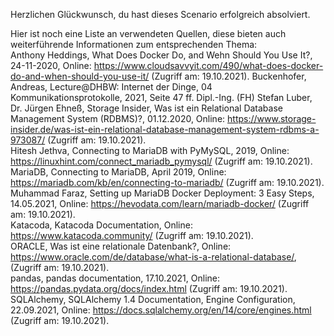 Herzlichen Glückwunsch, du hast dieses Scenario erfolgreich absolviert.  

Hier ist noch eine Liste an verwendeten Quellen, diese bieten auch weiterführende Informationen zum entsprechenden Thema:  
Anthony Heddings, What Does Docker Do, and Wehn Should You Use It?, 24-11-2020, Online: https://www.cloudsavvyit.com/490/what-does-docker-do-and-when-should-you-use-it/ (Zugriff am: 19.10.2021).
Buckenhofer, Andreas, Lecture@DHBW: Internet der Dinge, 04 Kommunikationsprotokolle, 2021, Seite 47 ff.
Dipl.-Ing. (FH) Stefan Luber, Dr. Jürgen Ehneß, Storage Insider, Was ist ein Relational Database Management System (RDBMS)?, 01.12.2020, Online: https://www.storage-insider.de/was-ist-ein-relational-database-management-system-rdbms-a-973087/ (Zugriff am: 19.10.2021).  
Hitesh Jethva, Connecting to MariaDB with PyMySQL, 2019, Online: https://linuxhint.com/connect_mariadb_pymysql/ (Zugriff am: 19.10.2021).  
MariaDB, Connecting to MariaDB, April 2019, Online: https://mariadb.com/kb/en/connecting-to-mariadb/ (Zugriff am: 19.10.2021).  
Muhammad Faraz, Setting up MariaDB Docker Deployment: 3 Easy Steps, 14.05.2021, Online: https://hevodata.com/learn/mariadb-docker/ (Zugriff am: 19.10.2021).  
Katacoda, Katacoda Documentation, Online: https://www.katacoda.community/ (Zugriff am: 19.10.2021).  
ORACLE, Was ist eine relationale Datenbank?, Online: https://www.oracle.com/de/database/what-is-a-relational-database/, (Zugriff am: 19.10.2021).  
pandas, pandas documentation, 17.10.2021, Online: https://pandas.pydata.org/docs/index.html (Zugriff am: 19.10.2021).  
SQLAlchemy, SQLAlchemy 1.4 Documentation, Engine Configuration, 22.09.2021, Online: https://docs.sqlalchemy.org/en/14/core/engines.html (Zugriff am: 19.10.2021).  